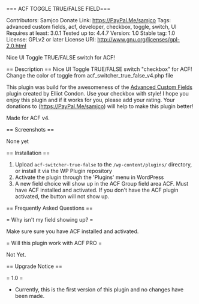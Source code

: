 === ACF TOGGLE TRUE/FALSE FIELD===

Contributors: Samjco
Donate Link: https://PayPal.Me/samjco
Tags: advanced custom fields, acf, developer, checkbox, toggle, switch, UI
Requires at least: 3.0.1
Tested up to: 4.4.7
Version: 1.0
Stable tag: 1.0
License: GPLv2 or later
License URI: http://www.gnu.org/licenses/gpl-2.0.html

Nice UI Toggle TRUE/FALSE switch for ACF! 

== Description == 
Nice UI Toggle TRUE/FALSE switch "checkbox" for ACF!
Change the color of toggle from acf_switcher_true_false_v4.php file

This plugin was build for the awesomeness of the [Advanced Custom Fields](https://wordpress.org/plugins/advanced-custom-fields/ "Advanced custom fields | ACF") plugin created by Elliot Condon.
Use your checkbox with style!  I hope you enjoy this plugin and if it works for you, please add your rating. Your donations to (https://PayPal.Me/samjco) will help to make this plugin better!

Made for ACF v4.

== Screenshots ==

None yet


== Installation ==

1. Upload `acf-switcher-true-false` to the `/wp-content/plugins/` directory, or install it via the WP Plugin repository
2. Activate the plugin through the 'Plugins' menu in WordPress
3. A new field choice will show up in the ACF Group field area ACF. Must have ACF installed and activated. If you don't have the ACF plugin activated, the button will not show up.


== Frequently Asked Questions ==

= Why isn't my field showing up? =

Make sure sure you have ACF installed and activated.


= Will this plugin work with ACF PRO =

Not Yet.


== Upgrade Notice ==

= 1.0 =
* Currently, this is the first version of this plugin and no changes have been made. 

